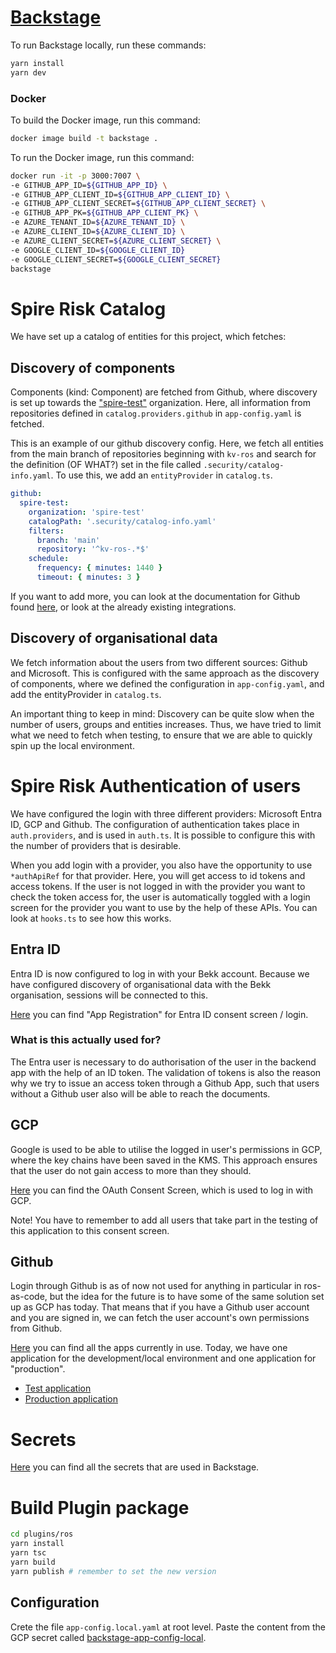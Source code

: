 # [Backstage](https://backstage.io)

To run Backstage locally, run these commands:
```sh
yarn install
yarn dev
```

### Docker

To build the Docker image, run this command:

```sh
docker image build -t backstage .
```

To run the Docker image, run this command:

```sh
docker run -it -p 3000:7007 \
-e GITHUB_APP_ID=${GITHUB_APP_ID} \
-e GITHUB_APP_CLIENT_ID=${GITHUB_APP_CLIENT_ID} \
-e GITHUB_APP_CLIENT_SECRET=${GITHUB_APP_CLIENT_SECRET} \
-e GITHUB_APP_PK=${GITHUB_APP_CLIENT_PK} \
-e AZURE_TENANT_ID=${AZURE_TENANT_ID} \
-e AZURE_CLIENT_ID=${AZURE_CLIENT_ID} \
-e AZURE_CLIENT_SECRET=${AZURE_CLIENT_SECRET} \
-e GOOGLE_CLIENT_ID=${GOOGLE_CLIENT_ID}
-e GOOGLE_CLIENT_SECRET=${GOOGLE_CLIENT_SECRET}
backstage
```

# Spire Risk Catalog

We have set up a catalog of entities for this project, which fetches:

## Discovery of components
Components (kind: Component) are fetched from Github, where discovery is set up towards the ["spire-test"](https://github.com/spire-test) organization. 
Here, all information from repositories defined in `catalog.providers.github` in `app-config.yaml` is fetched. 

This is an example of our github discovery config. Here, we fetch all entities from the main branch of repositories beginning with `kv-ros` and search for the definition (OF WHAT?) set in the file called `.security/catalog-info.yaml`.
To use this, we add an `entityProvider` in `catalog.ts`.


```yaml
github:
  spire-test:
    organization: 'spire-test'
    catalogPath: '.security/catalog-info.yaml'
    filters:
      branch: 'main'
      repository: '^kv-ros-.*$'
    schedule:
      frequency: { minutes: 1440 }
      timeout: { minutes: 3 }
```
If you want to add more, you can look at the documentation for Github found [here](https://backstage.io/docs/integrations/github/discovery), or look at the already existing integrations.

## Discovery of organisational data
We fetch information about the users from two different sources: Github and Microsoft.
This is configured with the same approach as the discovery of components, where we defined the configuration in `app-config.yaml`,
and add the entityProvider in `catalog.ts`.

An important thing to keep in mind: 
Discovery can be quite slow when the number of users, groups and entities increases. 
Thus, we have tried to limit what we need to fetch when testing, to ensure that we are able to quickly spin up the local environment.

# Spire Risk Authentication of users

We have configured the login with three different providers: Microsoft Entra ID, GCP and Github.
The configuration of authentication takes place in `auth.providers`, and is used in `auth.ts`. 
It is possible to configure this with the number of providers that is desirable. 

When you add login with a provider, you also have the opportunity to use `*authApiRef` for that provider. Here, you will get access to id tokens and access tokens. 
If the user is not logged in with the provider you want to check the token access for, the user is automatically toggled with a login screen for the provider you want to use by the help of these APIs. 
You can look at `hooks.ts` to see how this works.


## Entra ID
Entra ID is now configured to log in with your Bekk account. Because we have configured discovery of organisational data with the Bekk organisation, sessions will be connected to this.


[Here](https://portal.azure.com/#view/Microsoft_AAD_RegisteredApps/ApplicationMenuBlade/~/Overview/appId/4db9a5d4-74c3-4c7e-bd71-1029f96a099c/isMSAApp~/false)
you can find "App Registration" for Entra ID consent screen / login. 


### What is this actually used for?
The Entra user is necessary to do authorisation of the user in the backend app with the help of an ID token. 
The validation of tokens is also the reason why we try to issue an access token through a Github App, such that users without a Github user also will be able to reach the documents.

## GCP
Google is used to be able to utilise the logged in user's permissions in GCP, where the key chains have been saved in the KMS. 
This approach ensures that the user do not gain access to more than they should.


[Here](https://console.cloud.google.com/apis/credentials/consent?referrer=search&project=spire-ros-5lmr) you can find the OAuth Consent Screen, which is used to log in with GCP.

Note! You have to remember to add all users that take part in the testing of this application to this consent screen.

## Github
Login through Github is as of now not used for anything in particular in ros-as-code, but the idea for the future is to have some of the same 
solution set up as GCP has today. That means that if you have a Github user account and you are signed in, we can fetch the user account's own permissions from Github.


[Here](https://github.com/organizations/spire-test/settings/installations) you can find all the apps currently in use. Today, we have one application for the development/local environment and one application for "production". 

- [Test application](https://github.com/organizations/spire-test/settings/apps/backstage-ros)
- [Production application](https://github.com/organizations/spire-test/settings/apps/backstage-testis)

# Secrets

[Here](https://console.cloud.google.com/security/secret-manager?project=spire-ros-5lmr) you can find all the secrets that are used in Backstage.



# Build Plugin package

```sh
cd plugins/ros
yarn install
yarn tsc
yarn build
yarn publish # remember to set the new version
```

## Configuration
Crete the file `app-config.local.yaml` at root level. 
Paste the content from the GCP secret called [backstage-app-config-local](https://console.cloud.google.com/security/secret-manager/secret/backstage-app-config-local/versions?project=spire-ros-5lmr).
